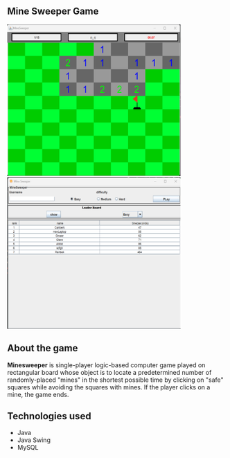 ## Mine Sweeper Game
<img src="/images/game.png" style="width: 400px; height:350px;"></img>
<img src="/images/interface.png" style="width: 400px; height:350px;"></img>
<h2>About the game</h2>
<p><strong>Minesweeper</strong> is single-player logic-based computer game played on rectangular board whose object is to locate a predetermined number of randomly-placed "mines" in the shortest possible time by clicking on "safe" squares while avoiding the squares with mines. If the player clicks on a mine, the game ends.</p>

<h2>Technologies  used</h2>
<ul>
  <li>Java</li>
  <li>Java Swing</li>
  <li>MySQL</li>
</ul>

